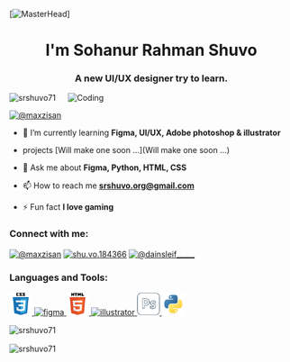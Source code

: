 [![MasterHead]([https://1.bp.blogspot.com/-7A4WynwLsM...](https://img.freepik.com/free-vector/gradient-business-linkedin-banner_23-2150091563.jpg?semt=ais_hybrid&w=740))]
<h1 align="center">I'm Sohanur Rahman Shuvo</h1>
<h3 align="center">A new UI/UX designer try to learn.</h3>
<img align="right" alt="Coding" width="400" src="[https://cdn.dribbble.com/users/116207...](https://danielmeiller.com/images/uxuix.gif)">
<p align="left"> <img src="https://komarev.com/ghpvc/?username=srshuvo71&label=Profile%20views&color=0e75b6&style=flat" alt="srshuvo71" /> </p>

<p align="left"> <a href="https://twitter.com/@maxzisan" target="blank"><img src="https://img.shields.io/twitter/follow/@maxzisan?logo=twitter&style=for-the-badge" alt="@maxzisan" /></a> </p>

- 🌱 I’m currently learning **Figma, UI/UX, Adobe photoshop & illustrator**

- projects [Will make one soon ...](Will make one soon ...)

- 💬 Ask me about **Figma, Python, HTML, CSS**

- 📫 How to reach me **srshuvo.org@gmail.com**

- ⚡ Fun fact **I love gaming**

<h3 align="left">Connect with me:</h3>
<p align="left">
<a href="https://twitter.com/@maxzisan" target="blank"><img align="center" src="https://raw.githubusercontent.com/rahuldkjain/github-profile-readme-generator/master/src/images/icons/Social/twitter.svg" alt="@maxzisan" height="30" width="40" /></a>
<a href="https://fb.com/shu.vo.184366" target="blank"><img align="center" src="https://raw.githubusercontent.com/rahuldkjain/github-profile-readme-generator/master/src/images/icons/Social/facebook.svg" alt="shu.vo.184366" height="30" width="40" /></a>
<a href="https://instagram.com/@dainsleif_____" target="blank"><img align="center" src="https://raw.githubusercontent.com/rahuldkjain/github-profile-readme-generator/master/src/images/icons/Social/instagram.svg" alt="@dainsleif_____" height="30" width="40" /></a>
</p>

<h3 align="left">Languages and Tools:</h3>
<p align="left"> <a href="https://www.w3schools.com/css/" target="_blank" rel="noreferrer"> <img src="https://raw.githubusercontent.com/devicons/devicon/master/icons/css3/css3-original-wordmark.svg" alt="css3" width="40" height="40"/> </a> <a href="https://www.figma.com/" target="_blank" rel="noreferrer"> <img src="https://www.vectorlogo.zone/logos/figma/figma-icon.svg" alt="figma" width="40" height="40"/> </a> <a href="https://www.w3.org/html/" target="_blank" rel="noreferrer"> <img src="https://raw.githubusercontent.com/devicons/devicon/master/icons/html5/html5-original-wordmark.svg" alt="html5" width="40" height="40"/> </a> <a href="https://www.adobe.com/in/products/illustrator.html" target="_blank" rel="noreferrer"> <img src="https://www.vectorlogo.zone/logos/adobe_illustrator/adobe_illustrator-icon.svg" alt="illustrator" width="40" height="40"/> </a> <a href="https://www.photoshop.com/en" target="_blank" rel="noreferrer"> <img src="https://raw.githubusercontent.com/devicons/devicon/master/icons/photoshop/photoshop-line.svg" alt="photoshop" width="40" height="40"/> </a> <a href="https://www.python.org" target="_blank" rel="noreferrer"> <img src="https://raw.githubusercontent.com/devicons/devicon/master/icons/python/python-original.svg" alt="python" width="40" height="40"/> </a> </p>

<p><img align="center" src="https://github-readme-stats.vercel.app/api/top-langs?username=srshuvo71&show_icons=true&locale=en&layout=compact" alt="srshuvo71" /></p>

<p><img align="center" src="https://github-readme-streak-stats.herokuapp.com/?user=srshuvo71&" alt="srshuvo71" /></p>
